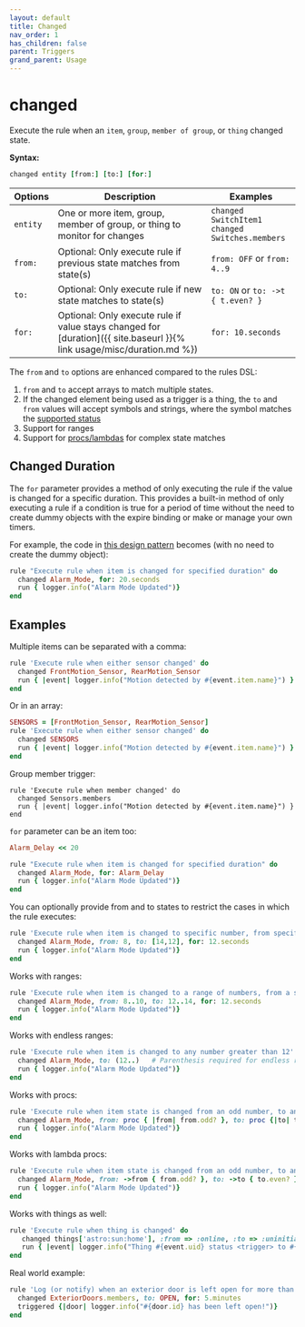 ```yaml
---
layout: default
title: Changed
nav_order: 1
has_children: false
parent: Triggers
grand_parent: Usage
---
```


# changed

Execute the rule when an `item`, `group`, `member of group`, or `thing` changed state.

**Syntax:**

```ruby
changed entity [from:] [to:] [for:]
```

| Options  | Description                                                                                                            | Examples                                             |
| -------- | ---------------------------------------------------------------------------------------------------------------------- | ---------------------------------------------------- |
| `entity` | One or more item, group, member of group, or thing to monitor for changes                                              | `changed SwitchItem1`<br/>`changed Switches.members` |
| `from:`  | Optional: Only execute rule if previous state matches from state(s)                                                    | `from: OFF` or `from: 4..9`                          |
| `to:`    | Optional: Only execute rule if new state matches to state(s)                                                           | `to: ON` or `to: ->t { t.even? }`                    |
| `for:`   | Optional: Only execute rule if value stays changed for [duration]({{ site.baseurl }}{% link usage/misc/duration.md %}) | `for: 10.seconds`                                    |

The `from` and `to` options are enhanced compared to the rules DSL:

1. `from` and `to` accept arrays to match multiple states.
2. If the changed element being used as a trigger is a thing, the `to` and `from` values will accept symbols and strings, where the symbol matches the [supported status](https://www.openhab.org/docs/concepts/things.html#thing-status)
3. Support for ranges
4. Support for [procs/lambdas](https://ruby-doc.org/core-2.6/Proc.html) for complex state matches

## Changed Duration

The `for` parameter provides a method of only executing the rule if the value is changed for a specific duration.
This provides a built-in method of only executing a rule if a condition is true for a period of time without the
need to create dummy objects with the expire binding or make or manage your own timers.

For example, the code in [this design pattern](https://community.openhab.org/t/design-pattern-expire-binding-based-timers/32634) becomes (with no need to create the dummy object):
```ruby
rule "Execute rule when item is changed for specified duration" do
  changed Alarm_Mode, for: 20.seconds
  run { logger.info("Alarm Mode Updated")}
end
```

## Examples

Multiple items can be separated with a comma:
```ruby
rule 'Execute rule when either sensor changed' do
  changed FrontMotion_Sensor, RearMotion_Sensor
  run { |event| logger.info("Motion detected by #{event.item.name}") }
end
```

Or in an array:
```ruby
SENSORS = [FrontMotion_Sensor, RearMotion_Sensor]
rule 'Execute rule when either sensor changed' do
  changed SENSORS
  run { |event| logger.info("Motion detected by #{event.item.name}") }
end
```

Group member trigger:
```
rule 'Execute rule when member changed' do
  changed Sensors.members
  run { |event| logger.info("Motion detected by #{event.item.name}") }
end
```
`for` parameter can be an item too:
```ruby
Alarm_Delay << 20

rule "Execute rule when item is changed for specified duration" do
  changed Alarm_Mode, for: Alarm_Delay
  run { logger.info("Alarm Mode Updated")}
end
```

You can optionally provide from and to states to restrict the cases in which the rule executes:
```ruby
rule 'Execute rule when item is changed to specific number, from specific number, for specified duration' do
  changed Alarm_Mode, from: 8, to: [14,12], for: 12.seconds
  run { logger.info("Alarm Mode Updated")}
end
```

Works with ranges:
```ruby
rule 'Execute rule when item is changed to a range of numbers, from a specific range of numbers, for specified duration' do
  changed Alarm_Mode, from: 8..10, to: 12..14, for: 12.seconds
  run { logger.info("Alarm Mode Updated")}
end
```

Works with endless ranges:
```ruby
rule 'Execute rule when item is changed to any number greater than 12'
  changed Alarm_Mode, to: (12..)   # Parenthesis required for endless ranges
  run { logger.info("Alarm Mode Updated")}
end
```

Works with procs:
```ruby
rule 'Execute rule when item state is changed from an odd number, to an even number, for specified duration' do
  changed Alarm_Mode, from: proc { |from| from.odd? }, to: proc {|to| to.even? }, for: 12.seconds
  run { logger.info("Alarm Mode Updated")}
end
```

Works with lambda procs:
```ruby
rule 'Execute rule when item state is changed from an odd number, to an even number, for specified duration' do
  changed Alarm_Mode, from: ->from { from.odd? }, to: ->to { to.even? }, for: 12.seconds
  run { logger.info("Alarm Mode Updated")}
end
```


Works with things as well:
```ruby
rule 'Execute rule when thing is changed' do
   changed things['astro:sun:home'], :from => :online, :to => :uninitialized
   run { |event| logger.info("Thing #{event.uid} status <trigger> to #{event.status}") }
end
```

Real world example:
```ruby
rule 'Log (or notify) when an exterior door is left open for more than 5 minutes' do
  changed ExteriorDoors.members, to: OPEN, for: 5.minutes
  triggered {|door| logger.info("#{door.id} has been left open!")}
end
```
